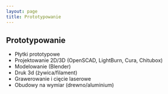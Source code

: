 ```yaml
---
layout: page
title: Prototypowanie
---
```


<div class="col-lg-12 text-center">
	<h2 class="section-heading text-uppercase">Prototypowanie</h2>
</div>

- Płytki prototypowe
- Projektowanie 2D/3D (OpenSCAD, LightBurn, Cura, Chitubox)
- Modelowanie (Blender)
- Druk 3d (żywica/filament) 
- Grawerowanie i cięcie laserowe
- Obudowy na wymiar (drewno/aluminium)